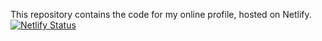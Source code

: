 This repository contains the code for my online profile, hosted on Netlify.
<br/>
[![Netlify Status](https://api.netlify.com/api/v1/badges/900d31ba-24a6-44fe-bab3-4048bec3e315/deploy-status)](https://app.netlify.com/sites/online-portfolio-k-dlamini/deploys)
